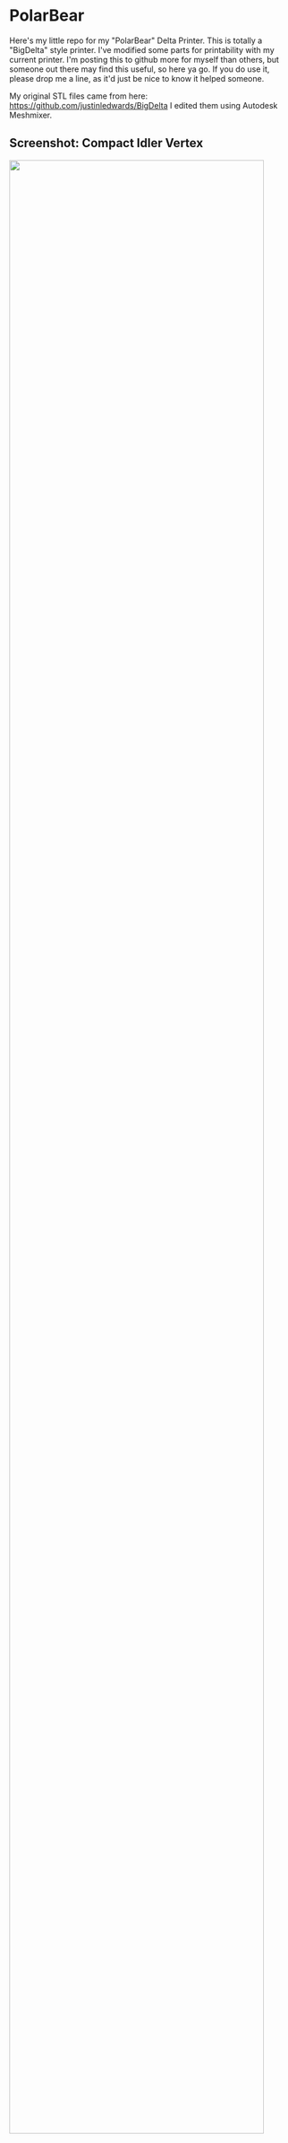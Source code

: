 # PolarBear
Here's my little repo for my "PolarBear" Delta Printer. This is totally a "BigDelta" style printer. I've modified some parts for printability with my current printer. I'm posting this to github more for myself than others, but someone out there may find this useful, so here ya go. If you do use it, please drop me a line, as it'd just be nice to know it helped someone.

My original STL files came from here: https://github.com/justinledwards/BigDelta
I edited them using Autodesk Meshmixer.

## Screenshot: Compact Idler Vertex
<img src="http://www.dawning.ca/wp-content/uploads/2015/12/Screen-Shot-2015-12-23-at-4.03.55-PM.png" width="95%" />
